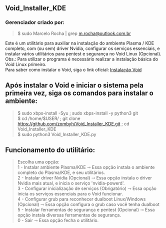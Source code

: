 ## Void_Installer_KDE
### Gerenciador criado por:
> $ sudo Marcelo Rocha | grep m.rocha@outlook.com.br</h6>

Este é um utilitário para auxiliar na instalação do ambiente Plasma / KDE completo, com (ou sem) driver Nvidia, configurar os serviços essenciais, e instalar vários utilitários para pentest e segurança no Void Linux (Opcional).<br>
Obs.: Para utilizar o programa é necessário realizar a instalação básica do Void Linux primeiro.<br>
Para saber como instalar o Void, siga o link oficial: [Instalação Void](https://docs.voidlinux.org/installation/live-images/guide.html)

## Após instalar o Void e iniciar o sistema pela primeira vez, siga os comandos para instalar o ambiente:
> $ sudo xbps-install -Syu ; sudo xbps-install -y python3 git<br>
> $ cd /home/$USER/ ; git clone https://github.com/zombyh/Void_Installer_KDE.git ; cd Void_Installer_KDE<br>
> $ sudo python3 Void_Installer_KDE.py

## Funcionamento do utilitário:
> Escolha uma opção:<br>
> 1 - Instalar ambiente Plasma/KDE ⇾ Essa opção instala o ambiente completo do Plasma/KDE, e seu utilitários.<br>
> 2 - Instalar driver Nvidia (Opcional) ⇾ Essa opção instala o driver Nvidia mais atual, e inicia o serviço 'nvidia-powerd'.<br>
> 3 - Configurar inicialização de serviços (Obrigatório) ⇾ Essa opção inicia os serviços essenciais para o Void funcionar.<br>
> 4 - Configurar grub para reconhecer dualboot Linux/Windows (Opcional) ⇾ Essa opção configura o grub caso você tenha dualboot<br>
> 5 - Instalar ferramentas de segurança e pentest (Opcional) ⇾ Essa opção instala diversas ferramentas de segurança.<br>
> 0 - Sair ⇾ Essa opção fecha o utilitário.
